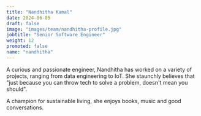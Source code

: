 ```yaml
---
title: "Nandhitha Kamal"
date: 2024-06-05
draft: false
image: "images/team/nandhitha-profile.jpg"
jobtitle: "Senior Software Engineer"
weight: 12
promoted: false
name: "nandhitha"
---
```


A curious and passionate engineer, Nandhitha has worked on a variety of projects, ranging from data engineering to IoT. She staunchly believes that "just because you can throw tech to solve a problem, doesn't mean you should".

A champion for sustainable living, she enjoys books, music and good conversations.
